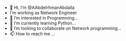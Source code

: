 - 👋 Hi, I’m @AAbdelrhmanAbdalla
- I'm working as Network Engineer
- 👀 I’m interested in  Programming...
- 🌱 I’m currently learning  Python...
- 💞️ I’m looking to collaborate on  Network programming...
- 📫 How to reach me ...

<!---
AAbdelrhmanAbdalla/AAbdelrhmanAbdalla is a ✨ special ✨ repository because its `README.md` (this file) appears on your GitHub profile.
You can click the Preview link to take a look at your changes.
--->
